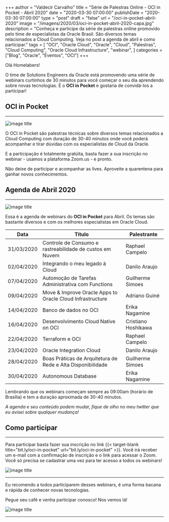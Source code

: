+++
author = "Valdecir Carvalho"
title = "Série de Palestras Online - OCI in Pocket - Abril 2020"
date = "2020-03-30 07:00:00"
publishDate = "2020-03-30 07:00:00"
type = "post"
draft = "false"
url = "/oci-in-pocket-abril-2020"
image = "/imagens/2020/03/oci-in-pocket-abril-2020-capa.jpg"
description = "Conheça e participe da série de palestras online promovido pelo time de especialistas da Oracle Brasil. São diversos temas relacionados a Cloud Computing. Veja no post a agenda de abril e como participar."
tags = [
    "OCI",
    "Oracle Cloud",
    "Oracle",
	"Cloud",
    "Palestras",
    "Cloud Computing",
    "Oracle Cloud Infrastructure",
    "webinar",
]
categories = ["Blog", "Oracle", "Eventos", "OCI"]
+++

Olá Homelabers!

O time de Solutions Engineers da Oracle está promovendo uma série de webinars curtinhos de 30 minutos para você começar o seu dia aprendendo sobre novas tecnologias. É o **OCI in Pocket** e gostaria de convidá-los a participar!


## OCI in Pocket
----

![image title](/imagens/2020/03/oci-in-pocket-banner.png)

O OCI in Pocket são palestras técnicas sobre diversos temas relacionados a Cloud Computing com duração de 30-40 minutos onde você poderá acompanhar e tirar dúvidas com os especialistas de Cloud da Oracle.

E a participação é totalmente gratúita, basta fazer a sua inscrição no webinar - usamos a plataforma Zoom.us - e pronto. 

Não deixe de participar e acompanhar as lives. Aproveite a quarentena para ganhar novos conhecimentos.

## Agenda de Abril 2020
----
![image title](/imagens/2020/03/calendar-banner.jpg)

Essa é a agenda de webinars do **OCI in Pocket** para Abril. Os temas são bastante diversos e com os melhores especialistas em Oracle Cloud. 

| **Data**   | **Título**                                                  | **Palestrante**     |
|------------|-------------------------------------------------------------|---------------------|
| 31/03/2020 | Controle de Consumo e rastreabilidade de custos em Nuvem    | Raphael Campelo     |
| 02/04/2020 | Integrando o meu legado à Cloud                             | Danilo Araujo       |
| 07/04/2020 | Automoção de Tarefas Administrativa com Functions           | Guilherme Simoes    |
| 09/04/2020 | Move & Improve Oracle Apps to Oracle Cloud Infrastructure   | Adriano Guiné       |
| 14/04/2020 | Banco de dados no OCI                                       | Erika Nagamine      |
| 16/04/2020 | Desenvolvimento Cloud Native on OCI                         | Cristiano Hoshikawa |
| 22/04/2020 | Terraform e OCI                                             | Raphael Campelo     |
| 23/04/2020 | Oracle Integration Cloud                                    | Danilo Araujo       |
| 28/04/2020 | Boas Práticas de Arquitetura de Rede e Alta Disponibilidade | Guilherme Simoes    |
| 30/04/2020 | Autonomous Database                                         | Erika Nagamine      |

Lembrando que os webinars começam sempre as 09:00am (horário de Brasília) e tem a duração aproximada de 30-40 minutos.

_A agenda e seu conteúdo podem mudar, fique de olho no meu twitter que eu avisei sobre qualquer mudança!_

## Como participar
----

Para participar basta fazer sua inscrição no link {{< target-blank title="bit.ly/oci-in-pocket" url="bit.ly/oci-in-pocket" >}}. Você irá receber um e-mail com a confirmação de inscrição e o link para acessar o Zoom. Você só precisa se cadastrar uma vez para ter acesso a todos os webinars!

![image title](/imagens/2020/03/oci-in-pocket-registro.png)

----
Eu recomendo a todos participarem desses webinars, é uma forma bacana e rápida de conhecer novas tecnologias.

Pegue seu café e venha participar conosco! Nos vemos lá!

![image title](/imagens/2020/03/webinar-animation.gif)

----
